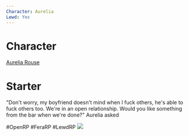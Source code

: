```yaml
---
Character: Aurelia
Lewd: Yes
---
```

# Character
[Aurelia Rouse](Aurelia%20Rouse.md)

# Starter
"Don't worry, my boyfriend doesn't mind when I fuck others, he's able to fuck others too. We're in an open relationship. Would you like something from the bar when we're done?" Aurelia asked

  

#OpenRP #FeraRP #LewdRP 
![](sample_c53619e2f13729e32b0694a905fcb565.jpg)